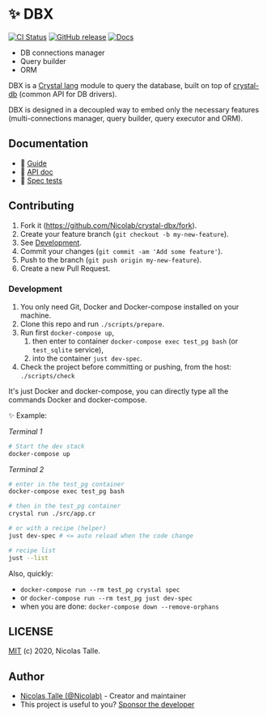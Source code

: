 # :sparkles: DBX

[![CI Status](https://github.com/Nicolab/crystal-dbx/workflows/CI/badge.svg?branch=master)](https://github.com/Nicolab/crystal-dbx/actions) [![GitHub release](https://img.shields.io/github/release/Nicolab/crystal-dbx.svg)](https://github.com/Nicolab/crystal-dbx/releases) [![Docs](https://img.shields.io/badge/docs-available-brightgreen.svg)](https://nicolab.github.io/crystal-dbx/)

* DB connections manager
* Query builder
* ORM

DBX is a [Crystal lang](https://crystal-lang.org) module to query the database, built on top of [crystal-db](https://github.com/crystal-lang/crystal-db) (common API for DB drivers).

DBX is designed in a decoupled way to embed only the necessary features (multi-connections manager, query builder, query executor and ORM).

## Documentation

* 🚀 [Guide](/guide/README.md)
* 📘 [API doc](https://nicolab.github.io/crystal-dbx/)
* :bookmark_tabs: [Spec tests](https://github.com/Nicolab/crystal-dbx/tree/master/spec)

## Contributing

1. Fork it (<https://github.com/Nicolab/crystal-dbx/fork>).
2. Create your feature branch (`git checkout -b my-new-feature`).
3. See [Development](#Development).
4. Commit your changes (`git commit -am 'Add some feature'`).
5. Push to the branch (`git push origin my-new-feature`).
6. Create a new Pull Request.

### Development

1. You only need Git, Docker and Docker-compose installed on your machine.
2. Clone this repo and run `./scripts/prepare`.
3. Run first `docker-compose up`,
    1. then enter to container `docker-compose exec test_pg bash` (or `test_sqlite` service),
    2. into the container `just dev-spec`.
4. Check the project before committing or pushing, from the host: `./scripts/check`

It's just Docker and docker-compose, you can directly type all the commands Docker and docker-compose.

✨ Example:

_Terminal 1_

```sh
# Start the dev stack
docker-compose up
```

_Terminal 2_

```sh
# enter in the test_pg container
docker-compose exec test_pg bash

# then in the test_pg container
crystal run ./src/app.cr

# or with a recipe (helper)
just dev-spec # <= auto reload when the code change

# recipe list
just --list
```

Also, quickly:

* `docker-compose run --rm test_pg crystal spec`
* or `docker-compose run --rm test_pg just dev-spec`
* when you are done: `docker-compose down --remove-orphans`

## LICENSE

[MIT](https://github.com/Nicolab/crystal-dbx/blob/master/LICENSE) (c) 2020, Nicolas Talle.

## Author

* [Nicolas Talle (@Nicolab)](https://github.com/Nicolab) - Creator and maintainer
* This project is useful to you? [Sponsor the developer](https://github.com/sponsors/Nicolab)
